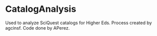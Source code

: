 CatalogAnalysis
===============

Used to analyze SciQuest catalogs for Higher Eds.  Process created by agcinsf.  Code done by APerez.
